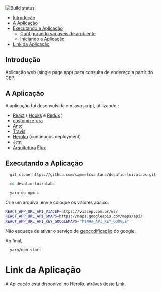 ![Build status](https://travis-ci.com/samuelcsantana/desafio-luizalabs.svg?token=iG2xRybfkb9yunYCdUQT&branch=master)

- [Introdução](#st1)
- [A Aplicação](#st2)
- [Executando a Aplicação](#st3)
  - [Configurando variáveis de ambiente](#st4)
  - [Iniciando a Aplicação](#st5)
- [Link da Aplicação](#st6)

<div id='st1' />

## Introdução

Aplicação web (single page app) para consulta de endereço a partir do CEP.

<div id='st2' />

## A Aplicação

A aplicação foi desenvolvida em javascript, utilizando :
- [React](https://pt-br.reactjs.org/) ( [Hooks](https://react-redux.js.org/next/api/hooks) e [Redux](https://github.com/reduxjs/redux-thunk) )
- [customize-cra](https://github.com/arackaf/customize-cra)
- [Antd](https://ant.design/docs/react/introduce)
- [Travis](https://docs.travis-ci.com/user/tutorial/)
- [Heroku](https://www.heroku.com/what) (continuous deployment)
- [Jest](https://jestjs.io/docs/en/tutorial-react)
- [Arquitetura](https://www.treinaweb.com.br/blog/flux-descubra-o-motivo-do-sucesso-dessa-arquitetura-em-grandes-empresas/) [Flux](https://www.treinaweb.com.br/blog/flux-descubra-o-motivo-do-sucesso-dessa-arquitetura-em-grandes-empresas/)



<div id='st3' />

## Executando a Aplicação

```sh
  git clone https://github.com/samuelcsantana/desafio-luizalabs.git
```
```sh
  cd desafio-luizalabs
```
```sh
  yarn ou npm i
```

<div id='st4' />

Crie um arquivo .env e coloque os valores abaixo.
```sh
REACT_APP_URL_API_VIACEP=https://viacep.com.br/ws/
REACT_APP_URL_API_GMAPS=https://maps.googleapis.com/maps/api/
REACT_APP_URL_API_KEY_GOOGLEMAPS="MINHA_API_KEY_GOOGLE"
```
Não esqueça de ativar o serviço de [geocodificação](https://developers.google.com/maps/documentation/geocoding/start?hl=pt&utm_source=google&utm_medium=cpc&utm_campaign=FY18-Q2-global-demandgen-paidsearchonnetworkhouseads-cs-maps_contactsal_saf&utm_content=text-ad-none-none-DEV_c-CRE_351280161054-ADGP_Hybrid+%7C+AW+SEM+%7C+SKWS+~+Places+%7C+BMM+%7C+Geocoding-KWID_43700044401405919-kwd-341556977164-userloc_1031776&utm_term=KW_%2Bgeocoding-ST_%2Bgeocoding&gclid=CjwKCAiA35rxBRAWEiwADqB376Qca1xmA-sRwVfrmH2VVkvKC53zreURT7n1sHXQ6qsTMz3S7wKTMBoCmCwQAvD_BwE) do google.

<div id='st5' />
Ao final,

```sh
  yarn/npm start
```

<div id='st6' />

# Link da Aplicação

A Aplicação está disponível no Heroku atráves deste [Link](https://giennah.herokuapp.com/).
